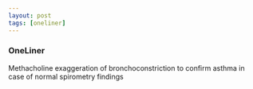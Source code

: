 ```yaml
---
layout: post
tags: [oneliner]
---
```



### OneLiner

Methacholine exaggeration of bronchoconstriction to confirm asthma in case of normal spirometry findings
